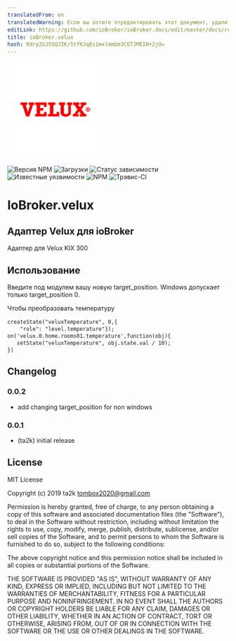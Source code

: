 ```yaml
---
translatedFrom: en
translatedWarning: Если вы хотите отредактировать этот документ, удалите поле «translationFrom», в противном случае этот документ будет снова автоматически переведен
editLink: https://github.com/ioBroker/ioBroker.docs/edit/master/docs/ru/adapterref/iobroker.velux/README.md
title: ioBroker.velux
hash: Rdrp2GJ5SQJIK/StfKJqEs1mxlmmbm3CGTJMEIN+2jU=
---
```

![логотип](../../../en/adapterref/iobroker.velux/admin/velux.png)

![Версия NPM](http://img.shields.io/npm/v/iobroker.velux.svg)
![Загрузки](https://img.shields.io/npm/dm/iobroker.velux.svg)
![Статус зависимости](https://img.shields.io/david/ta2k/iobroker.velux.svg)
![Известные уязвимости](https://snyk.io/test/github/ta2k/ioBroker.velux/badge.svg)
![NPM](https://nodei.co/npm/iobroker.velux.png?downloads=true)
![Трэвис-CI](http://img.shields.io/travis/ta2k/ioBroker.velux/master.svg)

# IoBroker.velux
## Адаптер Velux для ioBroker
Адаптер для Velux KIX 300

## Использование
Введите под модулем вашу новую target_position. Windows допускает только target_position 0.

Чтобы преобразовать температуру

```
createState("veluxTemperature", 0,{
    "role": "level.temperature"});
on('velux.0.home.rooms01.temperature',function(obj){
   setState("veluxTemperature", obj.state.val / 10);
})
```

## Changelog

### 0.0.2

* add changing target_position for non windows  
  
### 0.0.1

* (ta2k) initial release

## License

MIT License

Copyright (c) 2019 ta2k <tombox2020@gmail.com>

Permission is hereby granted, free of charge, to any person obtaining a copy
of this software and associated documentation files (the "Software"), to deal
in the Software without restriction, including without limitation the rights
to use, copy, modify, merge, publish, distribute, sublicense, and/or sell
copies of the Software, and to permit persons to whom the Software is
furnished to do so, subject to the following conditions:

The above copyright notice and this permission notice shall be included in all
copies or substantial portions of the Software.

THE SOFTWARE IS PROVIDED "AS IS", WITHOUT WARRANTY OF ANY KIND, EXPRESS OR
IMPLIED, INCLUDING BUT NOT LIMITED TO THE WARRANTIES OF MERCHANTABILITY,
FITNESS FOR A PARTICULAR PURPOSE AND NONINFRINGEMENT. IN NO EVENT SHALL THE
AUTHORS OR COPYRIGHT HOLDERS BE LIABLE FOR ANY CLAIM, DAMAGES OR OTHER
LIABILITY, WHETHER IN AN ACTION OF CONTRACT, TORT OR OTHERWISE, ARISING FROM,
OUT OF OR IN CONNECTION WITH THE SOFTWARE OR THE USE OR OTHER DEALINGS IN THE
SOFTWARE.